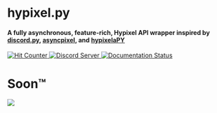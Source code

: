 <h1>
    hypixel.py
</h1>

<h4>
    A fully asynchronous, feature-rich, Hypixel API wrapper inspired by 
    <a href='https://github.com/Rapptz/discord.py'>discord.py</a>, 
    <a href='https://github.com/Obsidion-dev/asyncpixel'>asyncpixel</a>, and 
    <a href='https://github.com/myerfire/hypixelaPY'>hypixelaPY</a>
</h4>

<a href='#'>
    <img src='https://hits.seeyoufarm.com/api/count/incr/badge.svg?url=https%3A%2F%2Fgithub.com%2Fduhby%2Fhypixel-api-py&count_bg=%2344cc11&icon=&icon_color=%23555555&title=hits&edge_flat=true' alt='Hit Counter'>
</a>
<a href='https://discord.gg/PtsBc4b'>
    <img src='https://img.shields.io/discord/719949131497603123.svg?color=%237289da&label=discord&logo=discord&style=flat-square' alt='Discord Server'>
</a>
<a href='https://docs.dubs.rip/en/latest/'>
    <img src='https://readthedocs.org/projects/hypixelpy/badge/?version=latest&style=flat-square' alt='Documentation Status'>
</a>

<h1>Soon™</h1>

<img src='https://github-readme-stats.vercel.app/api?username=duhby&count_private=true&theme=tokyonight&show_icons=true'>
